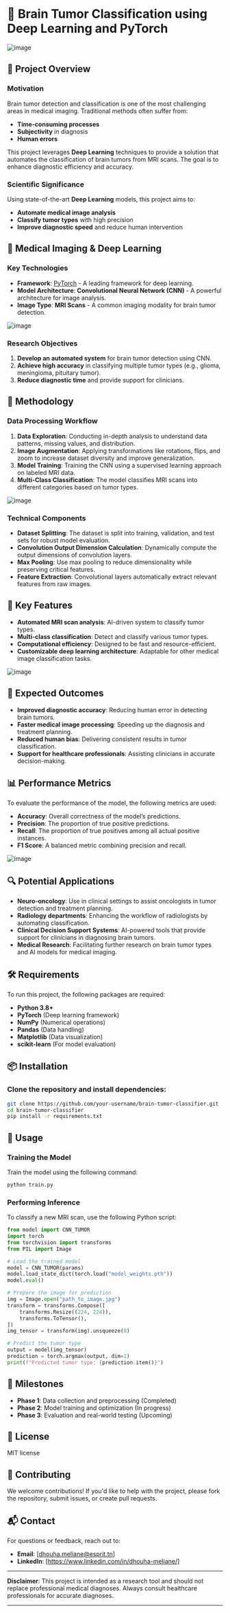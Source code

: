
# 🧠 Brain Tumor Classification using Deep Learning and PyTorch

![image](https://github.com/user-attachments/assets/746c067f-3b9a-46bb-8165-a6d9d0c7ebbe)




## 🚀 Project Overview

### Motivation
Brain tumor detection and classification is one of the most challenging areas in medical imaging. Traditional methods often suffer from:
- **Time-consuming processes**
- **Subjectivity** in diagnosis
- **Human errors**

This project leverages **Deep Learning** techniques to provide a solution that automates the classification of brain tumors from MRI scans. The goal is to enhance diagnostic efficiency and accuracy.

### Scientific Significance
Using state-of-the-art **Deep Learning** models, this project aims to:
- **Automate medical image analysis**
- **Classify tumor types** with high precision
- **Improve diagnostic speed** and reduce human intervention

## 🧬 Medical Imaging & Deep Learning

### Key Technologies
- **Framework**: [PyTorch](https://pytorch.org/) - A leading framework for deep learning.
- **Model Architecture**: **Convolutional Neural Network (CNN)** - A powerful architecture for image analysis.
- **Image Type**: **MRI Scans** - A common imaging modality for brain tumor detection.

![image](https://github.com/user-attachments/assets/042014cd-67e0-42d1-8102-2d89854195a3)



### Research Objectives
1. **Develop an automated system** for brain tumor detection using CNN.
2. **Achieve high accuracy** in classifying multiple tumor types (e.g., glioma, meningioma, pituitary tumor).
3. **Reduce diagnostic time** and provide support for clinicians.

## 🔬 Methodology

### Data Processing Workflow
1. **Data Exploration**: Conducting in-depth analysis to understand data patterns, missing values, and distribution.
2. **Image Augmentation**: Applying transformations like rotations, flips, and zoom to increase dataset diversity and improve generalization.
3. **Model Training**: Training the CNN using a supervised learning approach on labeled MRI data.
4. **Multi-Class Classification**: The model classifies MRI scans into different categories based on tumor types.

![image](https://github.com/user-attachments/assets/cb4fc4b2-3163-4c71-905f-3691b4d87a18)


### Technical Components
- **Dataset Splitting**: The dataset is split into training, validation, and test sets for robust model evaluation.
- **Convolution Output Dimension Calculation**: Dynamically compute the output dimensions of convolution layers.
- **Max Pooling**: Use max pooling to reduce dimensionality while preserving critical features.
- **Feature Extraction**: Convolutional layers automatically extract relevant features from raw images.

## 🚀 Key Features
- **Automated MRI scan analysis**: AI-driven system to classify tumor types.
- **Multi-class classification**: Detect and classify various tumor types.
- **Computational efficiency**: Designed to be fast and resource-efficient.
- **Customizable deep learning architecture**: Adaptable for other medical image classification tasks.

![image](https://github.com/user-attachments/assets/8daa2dcd-514f-4592-acb4-26fd725783be)


## 🎯 Expected Outcomes
- **Improved diagnostic accuracy**: Reducing human error in detecting brain tumors.
- **Faster medical image processing**: Speeding up the diagnosis and treatment planning.
- **Reduced human bias**: Delivering consistent results in tumor classification.
- **Support for healthcare professionals**: Assisting clinicians in accurate decision-making.

## 📊 Performance Metrics
To evaluate the performance of the model, the following metrics are used:
- **Accuracy**: Overall correctness of the model’s predictions.
- **Precision**: The proportion of true positive predictions.
- **Recall**: The proportion of true positives among all actual positive instances.
- **F1 Score**: A balanced metric combining precision and recall.

![image](https://github.com/user-attachments/assets/13c2311e-6849-44b4-9178-21765b157393)


## 🔍 Potential Applications
- **Neuro-oncology**: Use in clinical settings to assist oncologists in tumor detection and treatment planning.
- **Radiology departments**: Enhancing the workflow of radiologists by automating classification.
- **Clinical Decision Support Systems**: AI-powered tools that provide support for clinicians in diagnosing brain tumors.
- **Medical Research**: Facilitating further research on brain tumor types and AI models for medical imaging.

## 🛠 Requirements
To run this project, the following packages are required:
- **Python 3.8+**
- **PyTorch** (Deep learning framework)
- **NumPy** (Numerical operations)
- **Pandas** (Data handling)
- **Matplotlib** (Data visualization)
- **scikit-learn** (For model evaluation)

## 📦 Installation

### Clone the repository and install dependencies:
```bash
git clone https://github.com/your-username/brain-tumor-classifier.git
cd brain-tumor-classifier
pip install -r requirements.txt
```

## 🧪 Usage

### Training the Model
Train the model using the following command:
```bash
python train.py
```

### Performing Inference
To classify a new MRI scan, use the following Python script:

```python
from model import CNN_TUMOR
import torch
from torchvision import transforms
from PIL import Image

# Load the trained model
model = CNN_TUMOR(params)
model.load_state_dict(torch.load("model_weights.pth"))
model.eval()

# Prepare the image for prediction
img = Image.open("path_to_image.jpg")
transform = transforms.Compose([
    transforms.Resize((224, 224)),
    transforms.ToTensor(),
])
img_tensor = transform(img).unsqueeze(0)

# Predict the tumor type
output = model(img_tensor)
prediction = torch.argmax(output, dim=1)
print(f"Predicted tumor type: {prediction.item()}")
```

## 📅 Milestones

- **Phase 1**: Data collection and preprocessing (Completed)
- **Phase 2**: Model training and optimization (In progress)
- **Phase 3**: Evaluation and real-world testing (Upcoming)

## 📝 License
MIT license 

## 🤝 Contributing
We welcome contributions! If you'd like to help with the project, please fork the repository, submit issues, or create pull requests.

## 📬 Contact
For questions or feedback, reach out to:
- **Email**: [dhouha.meliane@esprit.tn]
- **LinkedIn**: [https://www.linkedin.com/in/dhouha-meliane/]

---

**Disclaimer**: This project is intended as a research tool and should not replace professional medical diagnoses. Always consult healthcare professionals for accurate diagnoses.

---
